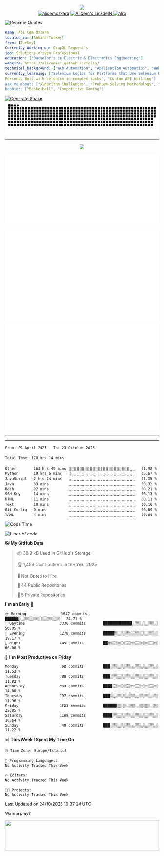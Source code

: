 <p align="center">

  
<img  width="800px" src="https://github.com/HyunCafe/HyunCafe/raw/main/assests/loficity.gif" />


<br/>
  <a href="https://www.buymeacoffee.com/alicemozkara"> <img src="https://cdn.buymeacoffee.com/buttons/v2/default-yellow.png" height="50" width="210" alt="alicemozkara" /></a>
<a href="https://www.linkedin.com/in/ali-cem-oz/">
  <img alt="AliCem's LinkdeIN" width="40px" src="https://user-images.githubusercontent.com/43545812/144035037-0f415fc7-9f96-4517-a370-ccc6e78a714b.png" />
  
</a>
<a href="https://www.leetcode.com/alilo" target="blank"><img src="https://raw.githubusercontent.com/rahuldkjain/github-profile-readme-generator/master/src/images/icons/Social/leet-code.svg" alt="alilo"  width="30px" /></a>

<br>
  




 ![Readme Quotes](https://quotes-github-readme.vercel.app/api?type=horizontal&theme=nord)

</p>

```yaml
name: Ali Cem Özkara
located_in: [Ankara-Turkey]
from: [Turkey]
Currently Working on: GrapQL Request's
job: Solutions-driven Professional
education: ["Bachelor's in Electric & Electronics Engineering"]
website: https://alicemist.github.io/folio/
technical_background: ["Web Automation", "Application Automation", "Web Technologies", "Cloud Technologies", "NLP Techniques"]
currently_learning: ["Selenium Logics for Platforms that Use Selenium Backend", 
Personal Bots with selenium in complex tasks", "Custom API building"]
ask_me_about: ["Algorithm Challenges", "Problem-Solving Methodology", "Python", "Node.js", "React.js", "TypeScript","LeetCode"]
hobbies: ["Basketball", "Competitive Gaming"]
```
[![Generate Snake](https://github.com/alicemist/alicemist/actions/workflows/snakegenerator.yml/badge.svg)](https://github.com/alicemist/alicemist/actions/workflows/snakegenerator.yml)
![snake gif](https://github.com/alicemist/alicemist/blob/output/github-snake-dark.svg)
<hr>
<p align="center">
  <img  src="https://github-profile-trophy.vercel.app/?username=alicemist&column=6&rank=SSS,SS,S,AAA,AA,A,B,C" />
</p>



![Metrics](https://raw.githubusercontent.com/alicemist/alicemist/main/github-metrics.svg)

![Metrics](https://raw.githubusercontent.com/alicemist/alicemist/main/metrics.plugin.habits.charts.svg)
![Metrics](https://raw.githubusercontent.com/alicemist/alicemist/main/metrics.plugin.leetcode.svg)
<hr>

<hr>

<!--START_SECTION:WAKA-->

```txt
From: 09 April 2023 - To: 23 October 2025

Total Time: 178 hrs 14 mins

Other        163 hrs 49 mins ⣿⣿⣿⣿⣿⣿⣿⣿⣿⣿⣿⣿⣿⣿⣿⣿⣿⣿⣿⣿⣿⣿⣿⣀⣀   91.92 %
Python       10 hrs 6 mins   ⣿⣦⣀⣀⣀⣀⣀⣀⣀⣀⣀⣀⣀⣀⣀⣀⣀⣀⣀⣀⣀⣀⣀⣀⣀   05.67 %
JavaScript   2 hrs 24 mins   ⣤⣀⣀⣀⣀⣀⣀⣀⣀⣀⣀⣀⣀⣀⣀⣀⣀⣀⣀⣀⣀⣀⣀⣀⣀   01.35 %
Java         33 mins         ⣀⣀⣀⣀⣀⣀⣀⣀⣀⣀⣀⣀⣀⣀⣀⣀⣀⣀⣀⣀⣀⣀⣀⣀⣀   00.32 %
Bash         22 mins         ⣀⣀⣀⣀⣀⣀⣀⣀⣀⣀⣀⣀⣀⣀⣀⣀⣀⣀⣀⣀⣀⣀⣀⣀⣀   00.21 %
SSH Key      14 mins         ⣀⣀⣀⣀⣀⣀⣀⣀⣀⣀⣀⣀⣀⣀⣀⣀⣀⣀⣀⣀⣀⣀⣀⣀⣀   00.13 %
HTML         11 mins         ⣀⣀⣀⣀⣀⣀⣀⣀⣀⣀⣀⣀⣀⣀⣀⣀⣀⣀⣀⣀⣀⣀⣀⣀⣀   00.11 %
Text         10 mins         ⣀⣀⣀⣀⣀⣀⣀⣀⣀⣀⣀⣀⣀⣀⣀⣀⣀⣀⣀⣀⣀⣀⣀⣀⣀   00.10 %
Git Config   9 mins          ⣀⣀⣀⣀⣀⣀⣀⣀⣀⣀⣀⣀⣀⣀⣀⣀⣀⣀⣀⣀⣀⣀⣀⣀⣀   00.09 %
YAML         4 mins          ⣀⣀⣀⣀⣀⣀⣀⣀⣀⣀⣀⣀⣀⣀⣀⣀⣀⣀⣀⣀⣀⣀⣀⣀⣀   00.04 %
```

<!--END_SECTION:WAKA-->
<!--START_SECTION:time-->
![Code Time](http://img.shields.io/badge/Code%20Time-178%20hrs%2014%20mins-blue)

![Lines of code](https://img.shields.io/badge/From%20Hello%20World%20I%27ve%20Written-2.4%20million%20lines%20of%20code-blue)

**🐱 My GitHub Data** 

> 📦 38.9 kB Used in GitHub's Storage 
 > 
> 🏆 1,459 Contributions in the Year 2025
 > 
> 🚫 Not Opted to Hire
 > 
> 📜 44 Public Repositories 
 > 
> 🔑 5 Private Repositories 
 > 
**I'm an Early 🐤** 

```text
🌞 Morning                1647 commits        ██████░░░░░░░░░░░░░░░░░░░   24.71 % 
🌆 Daytime                3336 commits        █████████████░░░░░░░░░░░░   50.05 % 
🌃 Evening                1278 commits        █████░░░░░░░░░░░░░░░░░░░░   19.17 % 
🌙 Night                  405 commits         ██░░░░░░░░░░░░░░░░░░░░░░░   06.08 % 
```
📅 **I'm Most Productive on Friday** 

```text
Monday                   768 commits         ███░░░░░░░░░░░░░░░░░░░░░░   11.52 % 
Tuesday                  788 commits         ███░░░░░░░░░░░░░░░░░░░░░░   11.82 % 
Wednesday                933 commits         ████░░░░░░░░░░░░░░░░░░░░░   14.00 % 
Thursday                 797 commits         ███░░░░░░░░░░░░░░░░░░░░░░   11.96 % 
Friday                   1523 commits        ██████░░░░░░░░░░░░░░░░░░░   22.85 % 
Saturday                 1109 commits        ████░░░░░░░░░░░░░░░░░░░░░   16.64 % 
Sunday                   748 commits         ███░░░░░░░░░░░░░░░░░░░░░░   11.22 % 
```


📊 **This Week I Spent My Time On** 

```text
🕑︎ Time Zone: Europe/Istanbul

💬 Programming Languages: 
No Activity Tracked This Week

🔥 Editors: 
No Activity Tracked This Week

🐱‍💻 Projects: 
No Activity Tracked This Week
```


 Last Updated on 24/10/2025 10:37:24 UTC
<!--END_SECTION:time-->

Wanna play?

<div align=center>
  <img  height=100px width= 100% src="https://capsule-render.vercel.app/api?type=waving&color=gradient&height=60&section=footer"/>
</div>

